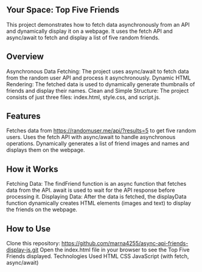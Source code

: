 ## Your Space: Top Five Friends

This project demonstrates how to fetch data asynchronously from an API and dynamically display it on a webpage. It uses the fetch API and async/await to fetch and display a list of five random friends.

## Overview

Asynchronous Data Fetching: The project uses async/await to fetch data from the random user API and process it asynchronously.
Dynamic HTML Rendering: The fetched data is used to dynamically generate thumbnails of friends and display their names.
Clean and Simple Structure: The project consists of just three files: index.html, style.css, and script.js.

## Features

Fetches data from https://randomuser.me/api/?results=5 to get five random users.
Uses the fetch API with async/await to handle asynchronous operations.
Dynamically generates a list of friend images and names and displays them on the webpage.

## How it Works

Fetching Data:
The findFriend function is an async function that fetches data from the API.
await is used to wait for the API response before processing it.
Displaying Data:
After the data is fetched, the displayData function dynamically creates HTML elements (images and text) to display the friends on the webpage.

## How to Use

Clone this repository: https://github.com/marna4255/async-api-friends-display-js.git
Open the index.html file in your browser to see the Top Five Friends displayed.
Technologies Used
HTML
CSS
JavaScript (with fetch, async/await)
